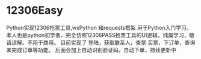 # 12306Easy
Python实现12306抢票工具,wxPython  和requests框架 
用于Python入门学习。
本人也是python初学者，完全仿照12306PASS抢票工具的UI逻辑，纯属学习，敬请谅解。不用于商用。
目前实现了 登陆，获取联系人，查票 买票，下订单，查询未完成订单等功能。
后面会加上自动识别验证码，自动下单，持续更新中
